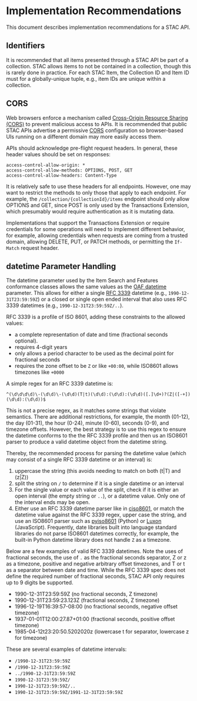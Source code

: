 # Implementation Recommendations

This document describes implementation recommendations for a STAC API.

## Identifiers

It is recommended that all items presented through a STAC API be part of a collection. STAC
allows items to not be contained in a collection, though this is rarely done in practice.
For each STAC Item, the Collection ID and Item ID must for a globally-unique tuple, e.g., item IDs are unique within a collection.

## CORS

Web browsers enforce a mechanism called [Cross-Origin Resource Sharing (CORS)](https://developer.mozilla.org/en-US/docs/Web/HTTP/CORS) to prevent 
malicious access to APIs. It is recommended that public STAC APIs advertise a permissive [CORS](https://developer.mozilla.org/en-US/docs/Web/HTTP/CORS) 
configuration so browser-based UIs running on a different domain may more easily access them.

APIs should acknowledge pre-flight request headers. In general, these header values should be set on responses:

```http
access-control-allow-origin: *
access-control-allow-methods: OPTIONS, POST, GET
access-control-allow-headers: Content-Type
```

It is relatively safe to use these headers for all endpoints. However, one may want to restrict the methods to 
only those that apply to each endpoint. For example, the `/collection/{collectionId}/items` endpoint should 
only allow OPTIONS and GET, since POST is only used by the Transactions Extension, which presumably would 
require authentication as it is mutating data. 

Implementations that support the Transactions Extension or require credentials for some operations will need to 
implement different behavior, for example, allowing credentials when requests are coming from a trusted domain, 
allowing DELETE, PUT, or PATCH methods, or 
permitting the `If-Match` request header.

## datetime Parameter Handling

The datetime parameter used by the Item Search and Features conformance classes allows the same values as the 
[OAF datetime](http://docs.opengeospatial.org/is/17-069r3/17-069r3.html#_parameter_datetime) parameter. This allows for 
either a single [RFC 3339](https://datatracker.ietf.org/doc/html/rfc3339) datetime (e.g., `1990-12-31T23:59:59Z`) 
or a closed or single open ended interval that also uses RFC 3339 datetimes (e.g., `1990-12-31T23:59:59Z/..`).

RFC 3339 is a profile of ISO 8601, adding these constraints to the allowed values:
- a complete representation of date and time (fractional seconds optional).
- requires 4-digit years
- only allows a period character to be used as the decimal point for fractional seconds
- requires the zone offset to be `Z` or like `+00:00`, while ISO8601 allows timezones like `+0000`

A simple regex for an RFC 3339 datetime is:

```regex
^(\d\d\d\d)\-(\d\d)\-(\d\d)(T|t)(\d\d):(\d\d):(\d\d)([.]\d+)?(Z|([-+])(\d\d):(\d\d))$
```

This is not a precise regex, as it matches some strings that violate semantics. There are additional restrictions, for example, 
the month (01-12), the day (01-31), the hour (0-24), minute (0-60), seconds (0-9), and timezone offsets.  However, the best 
strategy is to use this regex to ensure the datetime conforms to the the RFC 3339 profile and then us an ISO8601 parser to produce
a valid datetime object from the datetime string.

Thereby, the recommended process for parsing the datetime value (which may consist of a single
RFC 3339 datetime or an interval) is:

1. uppercase the string (this avoids needing to match on both (t|T) and (z|Z))
2. split the string on `/` to determine if it is a single datetime or an interval
3. For the single value or each value of the split, check if it is either an open interval
   (the empty string or `..`), or a datetime value. Only one of the interval ends may be open.
4. Either use an RFC 3339 datetime parser like in [ciso8601](https://github.com/closeio/ciso8601), or
   match the datetime value against the RFC 3339 regex, upper case the string, and use an 
   ISO8601 parser such as [pyiso8601](https://github.com/micktwomey/pyiso8601) (Python) or
   [Luxon](https://github.com/moment/luxon/) (JavaScript). Frequently, date libraries built into
   language standard libraries do not parse ISO8601 datetimes correctly, for example, the built-in
   Python datetime library does not handle `Z` as a timezone.

Below are a few examples of valid RFC 3339 datetimes. Note the uses of fractional seconds,
the use of `.` as the fractional seconds separator, Z or z as a timezone,
positive and negative arbitrary offset timezones, and T or t as a separator between date and
time. While the RFC 3339 spec does not define the required number of fractional seconds, 
STAC API only requires up to 9 digits be supported.

- 1990-12-31T23:59:59Z (no fractional seconds, Z timezone)
- 1990-12-31T23:59:23.123Z (fractional seconds, Z timezone)
- 1996-12-19T16:39:57-08:00 (no fractional seconds, negative offset timezone)
- 1937-01-01T12:00:27.87+01:00 (fractional seconds, positive offset timezone)
- 1985-04-12t23:20:50.5202020z (lowercase t for separator, lowercase z for timezone)

These are several examples of datetime intervals:

- `/1990-12-31T23:59:59Z`
- `/1990-12-31T23:59:59Z`
- `../1990-12-31T23:59:59Z`
- `1990-12-31T23:59:59Z/`
- `1990-12-31T23:59:59Z/..`
- `1990-12-31T23:59:59Z/1991-12-31T23:59:59Z`
